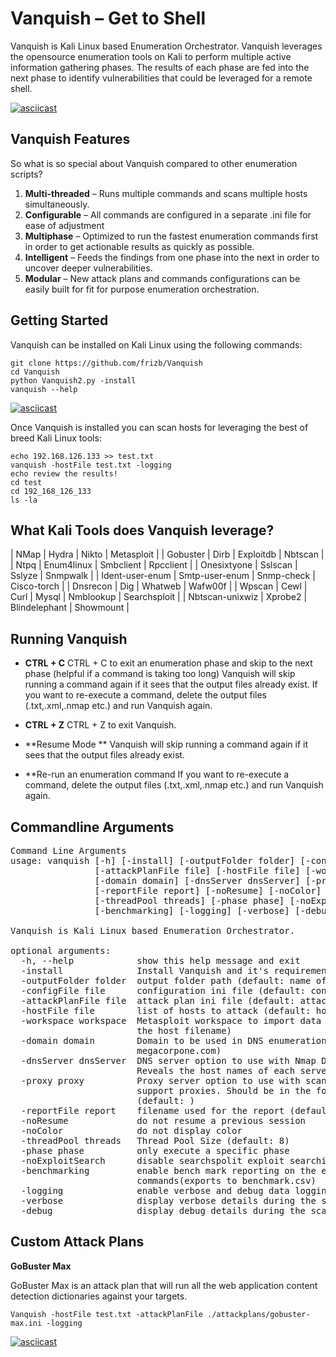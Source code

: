 # Vanquish – Get to Shell
Vanquish is Kali Linux based Enumeration Orchestrator.  Vanquish leverages the opensource enumeration tools on Kali to perform multiple active information gathering phases. The results of each phase are fed into the next phase to identify vulnerabilities that could be leveraged for a remote shell.  

[![asciicast](https://asciinema.org/a/AoAay13XL1qJuy35jt45FCIzp.png)](https://asciinema.org/a/AoAay13XL1qJuy35jt45FCIzp)

## Vanquish Features
So what is so special about Vanquish compared to other enumeration scripts?

1.	**Multi-threaded** – Runs multiple commands and scans multiple hosts simultaneously.
2.	**Configurable** – All commands are configured in a separate .ini file for ease of adjustment
3.	**Multiphase** – Optimized to run the fastest enumeration commands first in order to get actionable results as quickly as possible.
4.	**Intelligent** – Feeds the findings from one phase into the next in order to uncover deeper vulnerabilities.
5.	**Modular** – New attack plans and commands configurations can be easily built for fit for purpose enumeration orchestration.

## Getting Started

Vanquish can be installed on Kali Linux using the following commands:

    git clone https://github.com/frizb/Vanquish
    cd Vanquish
    python Vanquish2.py -install
    vanquish --help

[![asciicast](https://asciinema.org/a/87e2AIjr9ZVF6RM8B9ObDNcEX.png)](https://asciinema.org/a/87e2AIjr9ZVF6RM8B9ObDNcEX)

Once Vanquish is installed you can scan hosts for leveraging the best of breed Kali Linux tools:

    echo 192.168.126.133 >> test.txt
    vanquish -hostFile test.txt -logging
    echo review the results!
    cd test
    cd 192_168_126_133
    ls -la

## What Kali Tools does Vanquish leverage?
| NMap | Hydra | Nikto | Metasploit |
| Gobuster | Dirb | Exploitdb | Nbtscan |
| Ntpq | Enum4linux | Smbclient | Rpcclient |
| Onesixtyone | Sslscan | Sslyze | Snmpwalk |
| Ident-user-enum | Smtp-user-enum | Snmp-check | Cisco-torch |
| Dnsrecon | Dig | Whatweb | Wafw00f |
| Wpscan | Cewl  | Curl | Mysql | Nmblookup | Searchsploit |
| Nbtscan-unixwiz | Xprobe2 | Blindelephant | Showmount |

## Running Vanquish

- **CTRL + C**
    CTRL + C to exit an enumeration phase and skip to the next phase (helpful if a command is taking too long)
    Vanquish will skip running a command again if it sees that the output files already exist.
    If you want to re-execute a command, delete the output files (.txt,.xml,.nmap etc.) and run Vanquish again.

- **CTRL + Z**
    CTRL + Z to exit Vanquish.
    
-  **Resume Mode **
    Vanquish will skip running a command again if it sees that the output files already exist.

-  **Re-run an enumeration command
    If you want to re-execute a command, delete the output files (.txt,.xml,.nmap etc.) and run Vanquish again.

## Commandline Arguments
<pre>
Command Line Arguments
usage: vanquish [-h] [-install] [-outputFolder folder] [-configFile file]
                [-attackPlanFile file] [-hostFile file] [-workspace workspace]
                [-domain domain] [-dnsServer dnsServer] [-proxy proxy]
                [-reportFile report] [-noResume] [-noColor]
                [-threadPool threads] [-phase phase] [-noExploitSearch]
                [-benchmarking] [-logging] [-verbose] [-debug]

Vanquish is Kali Linux based Enumeration Orchestrator.

optional arguments:
  -h, --help            show this help message and exit
  -install              Install Vanquish and it's requirements
  -outputFolder folder  output folder path (default: name of the host file))
  -configFile file      configuration ini file (default: config.ini)
  -attackPlanFile file  attack plan ini file (default: attackplan.ini)
  -hostFile file        list of hosts to attack (default: hosts.txt)
  -workspace workspace  Metasploit workspace to import data into (default: is
                        the host filename)
  -domain domain        Domain to be used in DNS enumeration (default:
                        megacorpone.com)
  -dnsServer dnsServer  DNS server option to use with Nmap DNS enumeration.
                        Reveals the host names of each server (default: )
  -proxy proxy          Proxy server option to use with scanning tools that
                        support proxies. Should be in the format of ip:port
                        (default: )
  -reportFile report    filename used for the report (default: report.txt)
  -noResume             do not resume a previous session
  -noColor              do not display color
  -threadPool threads   Thread Pool Size (default: 8)
  -phase phase          only execute a specific phase
  -noExploitSearch      disable searchspolit exploit searching
  -benchmarking         enable bench mark reporting on the execution time of
                        commands(exports to benchmark.csv)
  -logging              enable verbose and debug data logging to files
  -verbose              display verbose details during the scan
  -debug                display debug details during the scan
</pre>

## Custom Attack Plans

**GoBuster Max**

GoBuster Max is an attack plan that will run all the web application content detection dictionaries against your targets.

    Vanquish -hostFile test.txt -attackPlanFile ./attackplans/gobuster-max.ini -logging
    
[![asciicast](https://asciinema.org/a/U6TvUgVUhLDI4zRKjLpEaY3Ps.png)](https://asciinema.org/a/U6TvUgVUhLDI4zRKjLpEaY3Ps)

